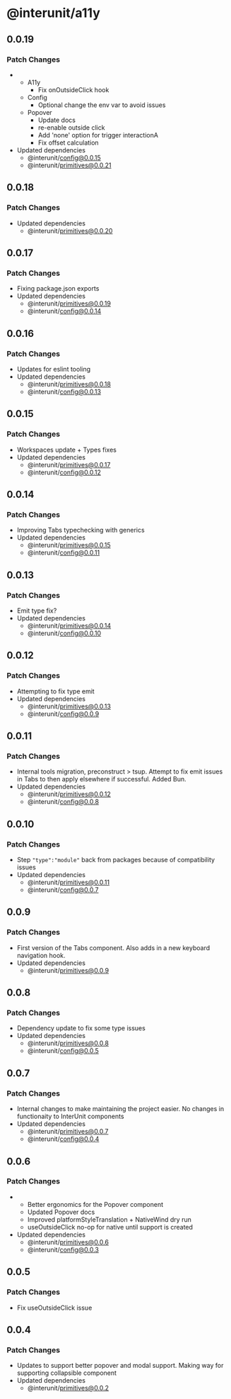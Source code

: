 # @interunit/a11y

## 0.0.19

### Patch Changes

- - A11y
    - Fix onOutsideClick hook
  - Config
    - Optional change the env var to avoid issues
  - Popover
    - Update docs
    - re-enable outside click
    - Add 'none' option for trigger interactionA
    - Fix offset calculation
- Updated dependencies
  - @interunit/config@0.0.15
  - @interunit/primitives@0.0.21

## 0.0.18

### Patch Changes

- Updated dependencies
  - @interunit/primitives@0.0.20

## 0.0.17

### Patch Changes

- Fixing package.json exports
- Updated dependencies
  - @interunit/primitives@0.0.19
  - @interunit/config@0.0.14

## 0.0.16

### Patch Changes

- Updates for eslint tooling
- Updated dependencies
  - @interunit/primitives@0.0.18
  - @interunit/config@0.0.13

## 0.0.15

### Patch Changes

- Workspaces update + Types fixes
- Updated dependencies
  - @interunit/primitives@0.0.17
  - @interunit/config@0.0.12

## 0.0.14

### Patch Changes

- Improving Tabs typechecking with generics
- Updated dependencies
  - @interunit/primitives@0.0.15
  - @interunit/config@0.0.11

## 0.0.13

### Patch Changes

- Emit type fix?
- Updated dependencies
  - @interunit/primitives@0.0.14
  - @interunit/config@0.0.10

## 0.0.12

### Patch Changes

- Attempting to fix type emit
- Updated dependencies
  - @interunit/primitives@0.0.13
  - @interunit/config@0.0.9

## 0.0.11

### Patch Changes

- Internal tools migration, preconstruct > tsup. Attempt to fix emit issues in Tabs to then apply elsewhere if successful. Added Bun.
- Updated dependencies
  - @interunit/primitives@0.0.12
  - @interunit/config@0.0.8

## 0.0.10

### Patch Changes

- Step `"type":"module"` back from packages because of compatibility issues
- Updated dependencies
  - @interunit/primitives@0.0.11
  - @interunit/config@0.0.7

## 0.0.9

### Patch Changes

- First version of the Tabs component. Also adds in a new keyboard navigation hook.
- Updated dependencies
  - @interunit/primitives@0.0.9

## 0.0.8

### Patch Changes

- Dependency update to fix some type issues
- Updated dependencies
  - @interunit/primitives@0.0.8
  - @interunit/config@0.0.5

## 0.0.7

### Patch Changes

- Internal changes to make maintaining the project easier. No changes in functionaity to InterUnit components
- Updated dependencies
  - @interunit/primitives@0.0.7
  - @interunit/config@0.0.4

## 0.0.6

### Patch Changes

- - Better ergonomics for the Popover component
  - Updated Popover docs
  - Improved platformStyleTranslation + NativeWind dry run
  - useOutsideClick no-op for native until support is created
- Updated dependencies
  - @interunit/primitives@0.0.6
  - @interunit/config@0.0.3

## 0.0.5

### Patch Changes

- Fix useOutsideClick issue

## 0.0.4

### Patch Changes

- Updates to support better popover and modal support. Making way for supporting collapsible component
- Updated dependencies
  - @interunit/primitives@0.0.2
